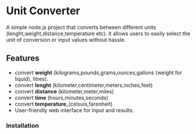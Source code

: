 # Unit Converter
A simple node.js project that converts between different units (lenght,weight,distance,temperature etc). it allows users to easily select the unit of conversion  or input values without hassle. 
## Features
- convert **weight** (kilograms,pounds,grams,ounces,gallons (weight for liquid), litres).
- convert **lenght** (kilometer,centimeter,meters,inches,feet)
- convert **distance** (kilometer,meter,miles)
- convert **time** (hours,minutes,seconds)  
- convert **temperature**_(celsuis,farenheit)
- User-friendly web interface for input and results.
 ### Installation

